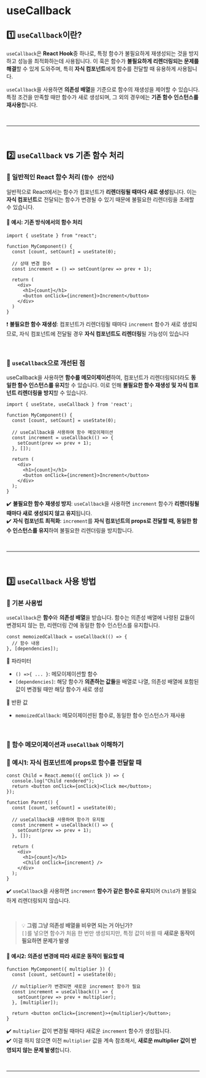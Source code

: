 # useCallback
## 1️⃣ `useCallback`이란?
`useCallback`은 **React Hook**중 하나로, 특정 함수가 불필요하게 재생성되는 것을 방지하고 성능을 최적화하는데 사용됩니다. 이 훅은 함수가 **불필요하게 리렌더링되는 문제를 해결**할 수 있게 도와주며, 특히 **자식 컴포넌트**에게 함수를 전달할 때 유용하게 사용됩니다.  

`useCallback`을 사용하면 **의존성 배열**을 기준으로 함수의 재생성을 제어할 수 있습니다. 특정 조건을 만족할 때만 함수가 새로 생성되며, 그 외의 경우에는 **기존 함수 인스턴스를 재사용**합니다.

<br>

- - - 

<br>

## 2️⃣ `useCallback` vs 기존 함수 처리
### 🔹 일반적인 React 함수 처리 (`함수 선언식`)
일반적으로 React에서는 함수가 컴포넌트가 **리렌더링될 때마다 새로 생성**됩니다.
이는 **자식 컴포넌트**로 전달되는 함수가 변경될 수 있기 때문에 불필요한 리렌더링을 초래할 수 있습니다.

#### 🧐 예시: 기존 방식에서의 함수 처리
```tsx
import { useState } from "react";

function MyComponent() {
  const [count, setCount] = useState(0);

  // 상태 변경 함수
  const increment = () => setCount(prev => prev + 1);

  return (
    <div>
      <h1>{count}</h1>
      <button onClick={increment}>Increment</button>
    </div>
  )
}
```
❗ **불필요한 함수 재생성**: 컴포넌트가 리렌더링될 때마다 `increment` 함수가 새로 생성되므로, 자식 컴포넌트에 전달될 경우 **자식 컴포넌트도 리렌더링**될 가능성이 있습니다

<br>

### 🔹 `useCallback`으로 개선된 점
useCallback을 사용하면 **함수를 메모이제이션**하여,
컴포넌트가 리렌더링되더라도 **동일한 함수 인스턴스를 유지**할 수 있습니다.
이로 인해 **불필요한 함수 재생성 및 자식 컴포넌트 리렌더링을 방지**할 수 있습니다.

```tsx
import { useState, useCallback } from 'react';

function MyComponent() {
  const [count, setCount] = useState(0);

  // useCallback을 사용하여 함수 메모이제이션
  const increment = useCallback(() => {
    setCount(prev => prev + 1);
  }, []);

  return (
    <div>
      <h1>{count}</h1>
      <button onClick={increment}>Increment</button>
    </div>
  );
}

```
✔️ **불필요한 함수 재생성 방지**: `useCallback`을 사용하면 `increment` 함수가 **리렌더링될 때마다 새로 생성되지 않고 유지**됩니다.  
✔️ **자식 컴포넌트 최적화**: `increment`를 **자식 컴포넌트의 props로 전달할 때, 동일한 함수 인스턴스를 유지**하여 불필요한 리렌더링을 방지합니다.

<br>

- - - 

<br>

## 3️⃣ `useCallback` 사용 방법
### 🔹 기본 사용법
`useCallback`은 **함수**와 **의존성 배열**을 받습니다. 함수는 의존성 배열에 나령된 값들이 변경되지 않는 한, 리렌더링 간에 동일한 함수 인스턴스를 유지합니다.
```tsx
const memoizedCallback = useCallback(() => {
  // 함수 내용
}, [dependencies]);
```
📌 파라미터
- `() =>{ ... }`: 메모이제이션할 함수
- `[dependencies]`: 해당 함수가 **의존하는 값들**을 배열로 나열, 의존성 배열에 포함된 값이 변경될 때만 해당 함수가 새로 생성

📌 반환 값
- `memoizedCallback`: 메모이제이션된 함수로, 동일한 함수 인스턴스가 재사용

<br>

### 🔹 함수 메모이제이션과 `useCallbak` 이해하기
### 🧐 예시1: 자식 컴포넌트에 props로 함수를 전달할 때
```tsx
const Child = React.memo(({ onClick }) => {
  console.log("Child rendered");
  return <button onClick={onClick}>Click me</button>;
});

function Parent() {
  const [count, setCount] = useState(0);

  // useCallback을 사용하여 함수가 유지됨
  const increment = useCallback(() => {
    setCount(prev => prev + 1);
  }, []);

  return (
    <div>
      <h1>{count}</h1>
      <Child onClick={increment} />
    </div>
  );
}
```
✔️ `useCallback`을 사용하면 `increment` **함수가 같은 함수로 유지**되어 `Child`가 불필요하게 리렌더링되지 않습니다.  

<br>

>💡 **그럼 그냥 의존성 배열을 비우면 되는 거 아닌가?**  
`[]`를 넣으면 함수가 처음 한 번만 생성되지만, 특정 값이 바뀔 때 **새로운 동작이 필요하면 문제가 발생**

#### 🧐 예시2: 의존성 변경에 따라 새로운 동작이 필요할 때
```tsx
function MyComponent({ multiplier }) {
  const [count, setCount] = useState(0);

  // multiplier가 변경되면 새로운 increment 함수가 필요
  const increment = useCallback(() => {
    setCount(prev => prev + multiplier);
  }, [multiplier]);

  return <button onClick={increment}>+{multiplier}</button>;
}
```
✔️ `multiplier` 값이 변경될 때마다 새로운 `increment` 함수가 생성됩니다.  
✔️ 이걸 하지 않으면 이전 `multiplier` 값을 계속 참조해서, **새로운 multiplier 값이 반영되지 않는 문제 발생**합니다.

<br>

- - -

<br>